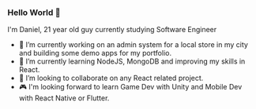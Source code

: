 ### Hello World 👋

I'm Daniel, 21 year old guy currently studying Software Engineer
- 🔭 I’m currently working on an admin system for a local store in my city and building some demo apps for my portfolio.
- 🌱 I’m currently learning NodeJS, MongoDB and improving my skills in React.
- 👯 I’m looking to collaborate on any React related project.
- 🎮 I'm looking forward to learn Game Dev with Unity and Mobile Dev with React Native or Flutter.
